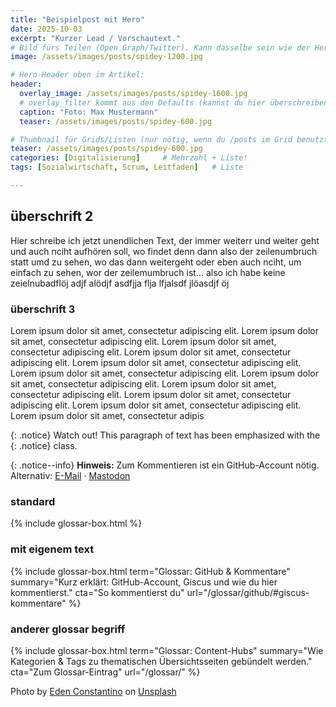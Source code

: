 ```yaml
---
title: "Beispielpost mit Hero"
date: 2025-10-03
excerpt: "Kurzer Lead / Vorschautext."
# Bild fürs Teilen (Open Graph/Twitter). Kann dasselbe sein wie der Hero.
image: /assets/images/posts/spidey-1200.jpg

# Hero-Header oben im Artikel:
header:
  overlay_image: /assets/images/posts/spidey-1600.jpg
  # overlay_filter kommt aus den Defaults (kannst du hier überschreiben)
  caption: "Foto: Max Mustermann"
  teaser: /assets/images/posts/spidey-600.jpg

# Thumbnail für Grids/Listen (nur nötig, wenn du /posts im Grid benutzt)
teaser: /assets/images/posts/spidey-600.jpg
categories: [Digitalisierung]     # Mehrzahl + Liste!
tags: [Sozialwirtschaft, Scrum, Leitfaden]   # Liste

---
```


## überschrift 2
Hier schreibe ich jetzt unendlichen Text, der immer weiterr und weiter geht und auch nciht aufhören soll, wo findet denn dann also der zeilenumbruch statt umd zu sehen, wo das dann weitergeht oder eben auch nciht, um einfach zu sehen, wor der zeilemumbruch ist... also ich habe keine zeielnubadflöj adjf alödjf asdfjja flja lfjalsdf jlöasdjf öj

### überschrift 3
Lorem ipsum dolor sit amet, consectetur adipiscing elit. Lorem ipsum dolor sit amet, consectetur adipiscing elit. Lorem ipsum dolor sit amet, consectetur adipiscing elit. Lorem ipsum dolor sit amet, consectetur adipiscing elit. Lorem ipsum dolor sit amet, consectetur adipiscing elit.
Lorem ipsum dolor sit amet, consectetur adipiscing elit. Lorem ipsum dolor sit amet, consectetur adipiscing elit. Lorem ipsum dolor sit amet, consectetur adipiscing elit. Lorem ipsum dolor sit amet, consectetur adipiscing elit. Lorem ipsum dolor sit amet, consectetur adipiscing elit.
Lorem ipsum dolor sit amet, consectetur adipis

{: .notice}
Watch out! This paragraph of text has been emphasized with the {: .notice} class.

{: .notice--info}
**Hinweis:** Zum Kommentieren ist ein GitHub-Account nötig.
Alternativ: <a href="mailto:deineemail">E-Mail</a> · <a rel="me" href="https://dein.masto/@handle">Mastodon</a>

### standard
{% include glossar-box.html %}

### mit eigenem text
{% include glossar-box.html
   term="Glossar: GitHub & Kommentare"
   summary="Kurz erklärt: GitHub-Account, Giscus und wie du hier kommentierst."
   cta="So kommentierst du"
   url="/glossar/github/#giscus-kommentare" %}

### anderer glossar begriff
{% include glossar-box.html
   term="Glossar: Content-Hubs"
   summary="Wie Kategorien & Tags zu thematischen Übersichtsseiten gebündelt werden."
   cta="Zum Glossar-Eintrag"
   url="/glossar/" %}

Photo by <a href="https://unsplash.com/@edenconstantin0?utm_source=unsplash&utm_medium=referral&utm_content=creditCopyText">Eden Constantino</a> on <a href="https://unsplash.com/photos/person-holding-purple-and-white-card-OXmym9cuaEY?utm_source=unsplash&utm_medium=referral&utm_content=creditCopyText">Unsplash</a>
